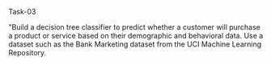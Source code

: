 Task-03

"Build a decision tree classifier to predict whether a customer will purchase a product or service based on their demographic and behavioral data. Use a dataset such as the Bank Marketing dataset from the UCI Machine Learning Repository.
